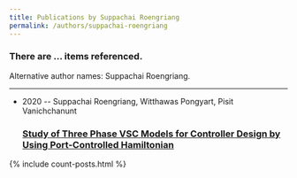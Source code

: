 ```yaml
---
title: Publications by Suppachai Roengriang
permalink: /authors/suppachai-roengriang
---
```


<h3 id="number-posts">There are ... items referenced.</h3>
<p id='info-authors'>Alternative author names: Suppachai Roengriang.</p>
<hr />
<ul class="post-list">
<li><span class='post-meta'>2020 -- Suppachai Roengriang, Witthawas Pongyart, Pisit Vanichchanunt</span><h3><a class='post-link' href="{{ site.baseurl }}/study-of-three-phase-vsc-models-for-controller-design-by-using-port-controlled-hamiltonian">Study of Three Phase VSC Models for Controller Design by Using Port-Controlled Hamiltonian</a></h3></li>

</ul>
{% include count-posts.html %}
